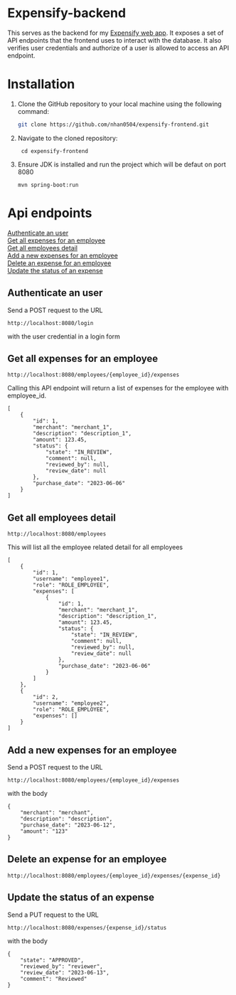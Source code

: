 # Expensify-backend

This serves as the backend for my [Expensify web app](https://github.com/nhan0504/expensify-frontend). It exposes a set of API endpoints that the frontend uses to interact with the database. It also verifies user credentials and authorize of a user is allowed to access an API endpoint.

# Installation
1. Clone the GitHub repository to your local machine using the following command:
    ```bash
    git clone https://github.com/nhan0504/expensify-frontend.git
    ```
2. Navigate to the cloned repository:
   ```
    cd expensify-frontend
   ```
3. Ensure JDK is installed and run the project which will be defaut on port 8080
   ```
   mvn spring-boot:run
   ```

# Api endpoints
[Authenticate an user](##Authenticate-an-user)    
[Get all expenses for an employee](##Get-all-expenses-for-an-employee)    
[Get all employees detail](##Get-all-employees-detail)    
[Add a new expenses for an employee](##Add-a-new-expenses-for-an-employee)    
[Delete an expense for an employee](##Delete-an-expense-for-an-employee)   
[Update the status of an expense](##Update-the-status-of-an-expense)


## Authenticate an user
Send a POST request to the URL
```
http://localhost:8080/login
```
with the user credential in a login form

## Get all expenses for an employee

```
http://localhost:8080/employees/{employee_id}/expenses
```
Calling this API endpoint will return a list of expenses for the employee with employee_id.
```
[
    {
        "id": 1,
        "merchant": "merchant_1",
        "description": "description_1",
        "amount": 123.45,
        "status": {
            "state": "IN_REVIEW",
            "comment": null,
            "reviewed_by": null,
            "review_date": null
        },
        "purchase_date": "2023-06-06"
    }
]
```

## Get all employees detail
```
http://localhost:8080/employees
```
This will list all the employee related detail for all employees
```
[
    {
        "id": 1,
        "username": "employee1",
        "role": "ROLE_EMPLOYEE",
        "expenses": [
            {
                "id": 1,
                "merchant": "merchant_1",
                "description": "description_1",
                "amount": 123.45,
                "status": {
                    "state": "IN_REVIEW",
                    "comment": null,
                    "reviewed_by": null,
                    "review_date": null
                },
                "purchase_date": "2023-06-06"
            }
        ]
    },
    {
        "id": 2,
        "username": "employee2",
        "role": "ROLE_EMPLOYEE",
        "expenses": []
    }
]
```
## Add a new expenses for an employee
Send a POST request to the URL
```
http://localhost:8080/employees/{employee_id}/expenses
```
with the body
```
{
    "merchant": "merchant",
    "description": "description",
    "purchase_date": "2023-06-12",
    "amount": "123"
}
```

## Delete an expense for an employee
```
http://localhost:8080/employees/{employee_id}/expenses/{expense_id}
```

## Update the status of an expense
Send a PUT request to the URL
```
http://localhost:8080/expenses/{expense_id}/status
```
with the body
```
{
    "state": "APPROVED",
    "reviewed_by": "reviewer",
    "review_date": "2023-06-13",
    "comment": "Reviewed"
}
```